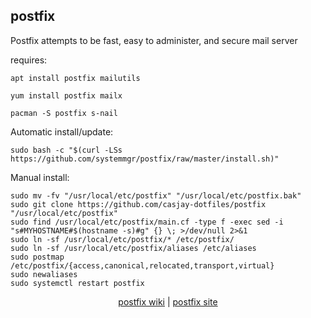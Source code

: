 ## postfix  
  
Postfix attempts to be fast, easy to administer, and secure mail server  
  
requires:    
```
apt install postfix mailutils
```  
```
yum install postfix mailx
```  
```
pacman -S postfix s-nail
```  
  
Automatic install/update:
```
sudo bash -c "$(curl -LSs https://github.com/systemmgr/postfix/raw/master/install.sh)"
```
Manual install:
```
sudo mv -fv "/usr/local/etc/postfix" "/usr/local/etc/postfix.bak"
sudo git clone https://github.com/casjay-dotfiles/postfix "/usr/local/etc/postfix"
sudo find /usr/local/etc/postfix/main.cf -type f -exec sed -i "s#MYHOSTNAME#$(hostname -s)#g" {} \; >/dev/null 2>&1
sudo ln -sf /usr/local/etc/postfix/* /etc/postfix/
sudo ln -sf /usr/local/etc/postfix/aliases /etc/aliases
sudo postmap /etc/postfix/{access,canonical,relocated,transport,virtual}
sudo newaliases
sudo systemctl restart postfix
```
  
  
<p align=center>
  <a href="https://wiki.archlinux.org/index.php/postfix" target="_blank">postfix wiki</a>  |  
  <a href="http://www.postfix.org/" target="_blank">postfix site</a>
</p>  
    
